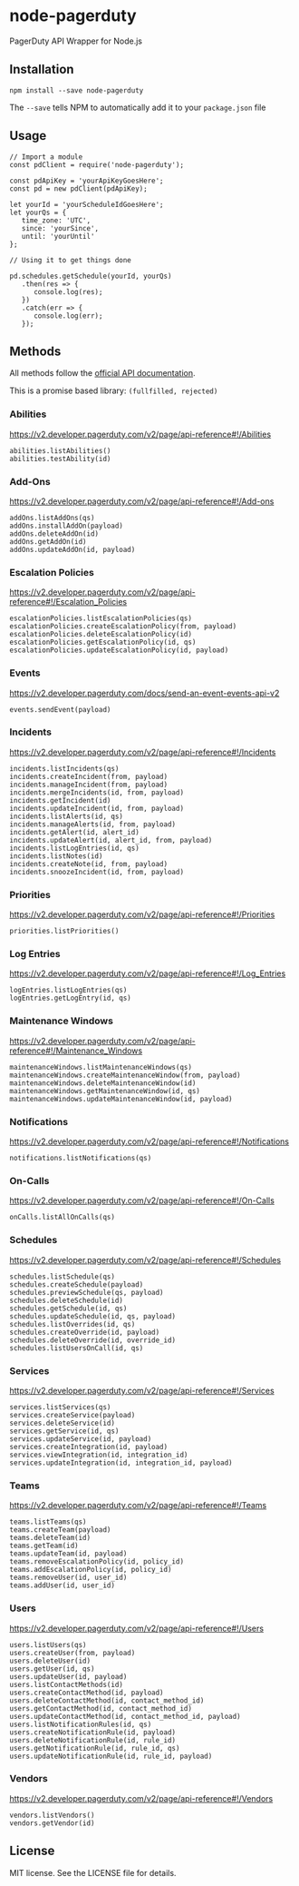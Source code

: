 # node-pagerduty
PagerDuty API Wrapper for Node.js

## Installation

```
npm install --save node-pagerduty
```

The `--save` tells NPM to automatically add it to your `package.json` file

## Usage

```
// Import a module
const pdClient = require('node-pagerduty');

const pdApiKey = 'yourApiKeyGoesHere';
const pd = new pdClient(pdApiKey);

let yourId = 'yourScheduleIdGoesHere';
let yourQs = {
   time_zone: 'UTC',
   since: 'yourSince',
   until: 'yourUntil'
};

// Using it to get things done

pd.schedules.getSchedule(yourId, yourQs)
   .then(res => {
      console.log(res);
   })
   .catch(err => {
      console.log(err);
   });
```

## Methods
All methods follow the [official API documentation](https://v2.developer.pagerduty.com/).

This is a promise based library: `(fullfilled, rejected)`

### Abilities
https://v2.developer.pagerduty.com/v2/page/api-reference#!/Abilities
```
abilities.listAbilities()
abilities.testAbility(id)
```

### Add-Ons
https://v2.developer.pagerduty.com/v2/page/api-reference#!/Add-ons
```
addOns.listAddOns(qs)
addOns.installAddOn(payload)
addOns.deleteAddOn(id)
addOns.getAddOn(id)
addOns.updateAddOn(id, payload)
```

### Escalation Policies
https://v2.developer.pagerduty.com/v2/page/api-reference#!/Escalation_Policies
```
escalationPolicies.listEscalationPolicies(qs)
escalationPolicies.createEscalationPolicy(from, payload)
escalationPolicies.deleteEscalationPolicy(id)
escalationPolicies.getEscalationPolicy(id, qs)
escalationPolicies.updateEscalationPolicy(id, payload)
```

### Events
https://v2.developer.pagerduty.com/docs/send-an-event-events-api-v2
```
events.sendEvent(payload)
```

### Incidents
https://v2.developer.pagerduty.com/v2/page/api-reference#!/Incidents
```
incidents.listIncidents(qs)
incidents.createIncident(from, payload)
incidents.manageIncident(from, payload)
incidents.mergeIncidents(id, from, payload)
incidents.getIncident(id)
incidents.updateIncident(id, from, payload)
incidents.listAlerts(id, qs)
incidents.manageAlerts(id, from, payload)
incidents.getAlert(id, alert_id)
incidents.updateAlert(id, alert_id, from, payload)
incidents.listLogEntries(id, qs)
incidents.listNotes(id)
incidents.createNote(id, from, payload)
incidents.snoozeIncident(id, from, payload)
```

### Priorities
https://v2.developer.pagerduty.com/v2/page/api-reference#!/Priorities
```
priorities.listPriorities()
```

### Log Entries
https://v2.developer.pagerduty.com/v2/page/api-reference#!/Log_Entries
```
logEntries.listLogEntries(qs)
logEntries.getLogEntry(id, qs)
```

### Maintenance Windows
https://v2.developer.pagerduty.com/v2/page/api-reference#!/Maintenance_Windows
```
maintenanceWindows.listMaintenanceWindows(qs)
maintenanceWindows.createMaintenanceWindow(from, payload)
maintenanceWindows.deleteMaintenanceWindow(id)
maintenanceWindows.getMaintenanceWindow(id, qs)
maintenanceWindows.updateMaintenanceWindow(id, payload)
```

### Notifications
https://v2.developer.pagerduty.com/v2/page/api-reference#!/Notifications
```
notifications.listNotifications(qs)
```

### On-Calls
https://v2.developer.pagerduty.com/v2/page/api-reference#!/On-Calls
```
onCalls.listAllOnCalls(qs)
```

### Schedules
https://v2.developer.pagerduty.com/v2/page/api-reference#!/Schedules
```
schedules.listSchedule(qs)
schedules.createSchedule(payload)
schedules.previewSchedule(qs, payload)
schedules.deleteSchedule(id)
schedules.getSchedule(id, qs)
schedules.updateSchedule(id, qs, payload)
schedules.listOverrides(id, qs)
schedules.createOverride(id, payload)
schedules.deleteOverride(id, override_id)
schedules.listUsersOnCall(id, qs)
```

### Services
https://v2.developer.pagerduty.com/v2/page/api-reference#!/Services
```
services.listServices(qs)
services.createService(payload)
services.deleteService(id)
services.getService(id, qs)
services.updateService(id, payload)
services.createIntegration(id, payload)
services.viewIntegration(id, integration_id)
services.updateIntegration(id, integration_id, payload)
```

### Teams
https://v2.developer.pagerduty.com/v2/page/api-reference#!/Teams
```
teams.listTeams(qs)
teams.createTeam(payload)
teams.deleteTeam(id)
teams.getTeam(id)
teams.updateTeam(id, payload)
teams.removeEscalationPolicy(id, policy_id)
teams.addEscalationPolicy(id, policy_id)
teams.removeUser(id, user_id)
teams.addUser(id, user_id)
```

### Users
https://v2.developer.pagerduty.com/v2/page/api-reference#!/Users
```
users.listUsers(qs)
users.createUser(from, payload)
users.deleteUser(id)
users.getUser(id, qs)
users.updateUser(id, payload)
users.listContactMethods(id)
users.createContactMethod(id, payload)
users.deleteContactMethod(id, contact_method_id)
users.getContactMethod(id, contact_method_id)
users.updateContactMethod(id, contact_method_id, payload)
users.listNotificationRules(id, qs)
users.createNotificationRule(id, payload)
users.deleteNotificationRule(id, rule_id)
users.getNotificationRule(id, rule_id, qs)
users.updateNotificationRule(id, rule_id, payload)
```

### Vendors
https://v2.developer.pagerduty.com/v2/page/api-reference#!/Vendors
```
vendors.listVendors()
vendors.getVendor(id)
```

## License
MIT license. See the LICENSE file for details.
